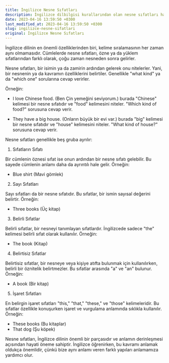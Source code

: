 ```yaml
---
title: İngilizce Nesne Sıfatları
description: İngilizce dilbilgisi kurallarından olan nesne sıfatları hakkında detaylı bilgi.
date: 2023-04-16 13:59:50 +0300
last_modified_at: 2023-04-16 13:59:50 +0300
slug: ingilizce-nesne-sifatlari
original: İngilizce Nesne Sıfatları
---
```

İngilizce dilinin en önemli özelliklerinden biri, kelime sıralamasının her zaman aynı olmamasıdır. Cümlelerde nesne sıfatları, özne ya da yüklem sıfatlarından farklı olarak, çoğu zaman nesneden sonra gelirler.

Nesne sıfatları, bir isimin ya da zamirin ardından gelerek onu nitelerler. Yani, bir nesnenin ya da kavramın özelliklerini belirtiler. Genellikle "what kind" ya da "which one" sorularına cevap verirler.

Örneğin:

- I love Chinese food. (Ben Çin yemeğini seviyorum.) burada "Chinese" kelimesi bir nesne sıfatıdır ve "food" kelimesini niteler. "Which kind of food?" sorusuna cevap verir.

- They have a big house. (Onların büyük bir evi var.) burada "big" kelimesi bir nesne sıfatıdır ve "house" kelimesini niteler. "What kind of house?" sorusuna cevap verir.

Nesne sıfatları genellikle beş gruba ayrılır:

1. Sıfatların Sıfatı

Bir cümlenin öznesi sıfat ise onun ardından bir nesne sıfatı gelebilir. Bu sayede cümlenin anlamı daha da ayrıntılı hale gelir. Örneğin:

- Blue shirt (Mavi gömlek)

2. Sayı Sıfatları

Sayı sıfatları da bir nesne sıfatıdır. Bu sıfatlar, bir ismin sayısal değerini belirtir. Örneğin:

- Three books (Üç kitap)

3. Belirli Sıfatlar

Belirli sıfatlar, bir nesneyi tanımlayan sıfatlardır. İngilizcede sadece "the" kelimesi belirli sıfat olarak kullanılır. Örneğin:

- The book (Kitap)

4. Belirtisiz Sıfatlar

Belirtisiz sıfatlar, bir nesneye veya kişiye atıfta bulunmak için kullanılırken, belirli bir öznitelik belirtmezler. Bu sıfatlar arasında "a" ve "an" bulunur. Örneğin:

- A book (Bir kitap)

5. İşaret Sıfatları

En belirgin işaret sıfatları "this," "that," "these," ve "those" kelimeleridir. Bu sıfatlar özellikle konuşurken işaret ve vurgulama anlamında sıklıkla kullanılır. Örneğin:

- These books (Bu kitaplar)
- That dog (Şu köpek)

Nesne sıfatları, İngilizce dilinin önemli bir parçasıdır ve anlamın derinleşmesi açısından hayati öneme sahiptir. İngilizce öğrenirken, bu kavramı anlamak oldukça önemlidir, çünkü bize aynı anlamı veren farklı yapıları anlamamıza yardımcı olur.